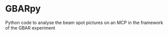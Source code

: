 # GBARpy
Python code to analyse the beam spot pictures on an MCP in the framework of the GBAR experiment
